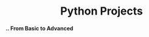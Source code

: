 <html lang="en">
<head>
    
</head>
<body>
    <center><h1>Python Projects</h1></center>
    <h4>
        ..  From Basic to Advanced
    </h4>
</body>
</html>